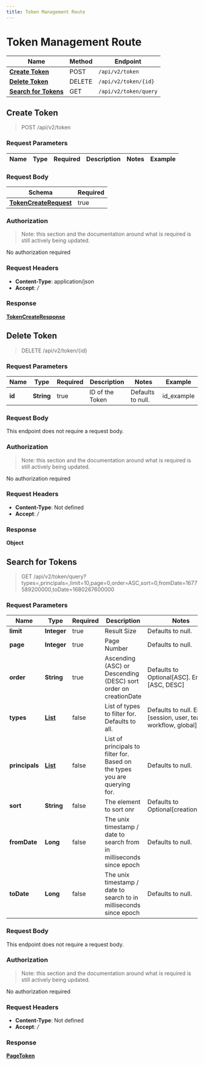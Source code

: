 ```yaml
---
title: Token Management Route
---
```


# Token Management Route




| Name | Method | Endpoint |
|------------- | ------------- | -------------|
| [**Create Token**](#createToken) | POST | `/api/v2/token` |
| [**Delete Token**](#deleteToken) | DELETE | `/api/v2/token/{id}` |
| [**Search for Tokens**](#query1) | GET | `/api/v2/token/query` |



## **Create Token**<a href="#createToken"></a>

> POST /api/v2/token


### Request Parameters


| Name | Type | Required | Description | Notes | Example |
| ---- | ---- | -------- | ----------- | --- |---|


### Request Body
| Schema | Required | 
| ------ | --- | 
| [**TokenCreateRequest**](./models/TokenCreateRequest) | true |


### Authorization

> Note: this section and the documentation around what is required is still actively being updated.

No authorization required

### Request Headers

- **Content-Type**: application/json
- **Accept**: */*

### Response

[**TokenCreateResponse**](./models/TokenCreateResponse.md)


## **Delete Token**<a href="#deleteToken"></a>

> DELETE /api/v2/token/{id}


### Request Parameters


| Name | Type | Required | Description | Notes | Example |
| ---- | ---- | -------- | ----------- | --- |---|
| **id** | **String** | true | ID of the Token | Defaults to null. | id_example


### Request Body
This endpoint does not require a request body.

### Authorization

> Note: this section and the documentation around what is required is still actively being updated.

No authorization required

### Request Headers

- **Content-Type**: Not defined
- **Accept**: */*

### Response

**Object**


## **Search for Tokens**<a href="#query1"></a>

> GET /api/v2/token/query?types=,principals=,limit=10,page=0,order=ASC,sort=0,fromDate=1677589200000,toDate=1680267600000


### Request Parameters


| Name | Type | Required | Description | Notes | Example |
| ---- | ---- | -------- | ----------- | --- |---|
| **limit** | **Integer** | true | Result Size | Defaults to null. | 10
| **page** | **Integer** | true | Page Number | Defaults to null. | 0
| **order** | **String** | true | Ascending (ASC) or Descending (DESC) sort order on creationDate | Defaults to Optional[ASC]. Enum: [ASC, DESC] | ASC
| **types** | [**List**](./models/String) | false | List of types to filter for. Defaults to all. | Defaults to null. Enum: [session, user, team, workflow, global] | 
| **principals** | [**List**](./models/String) | false | List of principals to filter for. Based on the types you are querying for. | Defaults to null. | 
| **sort** | **String** | false | The element to sort onr | Defaults to Optional[creationDate]. | 0
| **fromDate** | **Long** | false | The unix timestamp / date to search from in milliseconds since epoch | Defaults to null. | 1677589200000
| **toDate** | **Long** | false | The unix timestamp / date to search to in milliseconds since epoch | Defaults to null. | 1680267600000


### Request Body
This endpoint does not require a request body.

### Authorization

> Note: this section and the documentation around what is required is still actively being updated.

No authorization required

### Request Headers

- **Content-Type**: Not defined
- **Accept**: */*

### Response

[**PageToken**](./models/PageToken.md)

